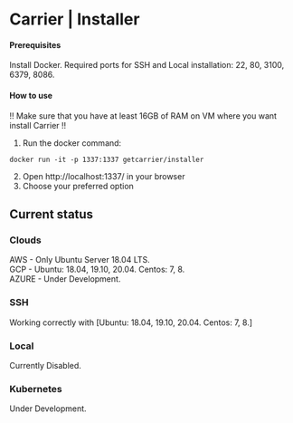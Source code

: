 # Carrier | Installer
#### Prerequisites
Install Docker.
Required ports for SSH and Local installation:
22, 80, 3100, 6379, 8086.
#### How to use
!! Make sure that you have at least 16GB of RAM on VM where you want install Carrier !!

1) Run the docker command:

``
docker run -it -p 1337:1337 getcarrier/installer
``

2) Open http://localhost:1337/ in your browser
3) Choose your preferred option

## Current status
### Clouds
AWS - Only Ubuntu Server 18.04 LTS.  
GCP - Ubuntu: 18.04, 19.10, 20.04. Centos: 7, 8.  
AZURE - Under Development.
### SSH
Working correctly with [Ubuntu: 18.04, 19.10, 20.04. Centos: 7, 8.]
### Local
Currently Disabled.
### Kubernetes
Under Development.
